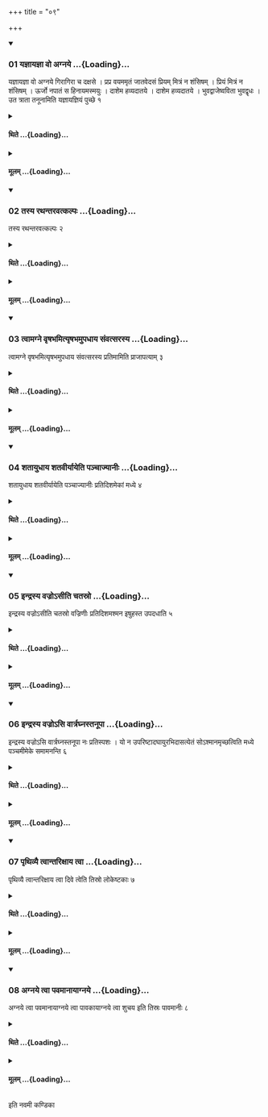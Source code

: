 +++
title = "०९"

+++

<div class="js_include" includetitle="true" newlevelforh1="3" unfilled url="/vedAH_yajuH/taittirIyam/sUtram/ApastambaH/shrautam/vishvAsa-prastutiH/17/09/01_yajnAyajnA_vo_agnaye.md">
<details open><summary><h3>01 यज्ञायज्ञा वो अग्नये ...{Loading}...</h3></summary>

यज्ञायज्ञा वो अग्नये गिरागिरा च दक्षसे । प्रप्र वयममृतं जातवेदसं प्रियम् मित्रं न शंसिषम् । प्रियं मित्रं न शंसिषम् । ऊर्जो नपातं स हिनायमस्मयुः । दाशेम हव्यदातये । दाशेम हव्यदातये । भुवद्वाजेष्वविता भुवद्वृधः । उत त्राता तनूनामिति यज्ञायज्ञियं पुच्छे १
</details>
</div>
<div class="js_include collapsed" newlevelforh1="4" title="थिते" unfilled url="/vedAH_yajuH/taittirIyam/sUtram/ApastambaH/shrautam/thite/17/09/01_yajnAyajnA_vo_agnaye.md">
<details><summary><h4>थिते ...{Loading}...</h4></summary>

यज्ञायज्ञा वो अग्नये गिरागिरा च दक्षसे । प्रप्र वयममृतं जातवेदसं प्रियम् मित्रं न शंसिषम् । प्रियं मित्रं न शंसिषम् । ऊर्जो नपातं स हिनायमस्मयुः । दाशेम हव्यदातये । दाशेम हव्यदातये । भुवद्वाजेष्वविता भुवद्वृधः । उत त्राता तनूनामिति यज्ञायज्ञियं पुच्छे १
</details>
</div>
<div class="js_include collapsed" newlevelforh1="4" title="मूलम्" unfilled url="/vedAH_yajuH/taittirIyam/sUtram/ApastambaH/shrautam/mUlam/17/09/01_yajnAyajnA_vo_agnaye.md">
<details><summary><h4>मूलम् ...{Loading}...</h4></summary>

यज्ञायज्ञा वो अग्नये गिरागिरा च दक्षसे । प्रप्र वयममृतं जातवेदसं प्रियम् मित्रं न शंसिषम् । प्रियं मित्रं न शंसिषम् । ऊर्जो नपातं स हिनायमस्मयुः । दाशेम हव्यदातये । दाशेम हव्यदातये । भुवद्वाजेष्वविता भुवद्वृधः । उत त्राता तनूनामिति यज्ञायज्ञियं पुच्छे १
</details>
</div>
<div class="js_include" includetitle="true" newlevelforh1="3" unfilled url="/vedAH_yajuH/taittirIyam/sUtram/ApastambaH/shrautam/vishvAsa-prastutiH/17/09/02_tasya_rathantaravatkalpaH.md">
<details open><summary><h3>02 तस्य रथन्तरवत्कल्पः ...{Loading}...</h3></summary>

तस्य रथन्तरवत्कल्पः २
</details>
</div>
<div class="js_include collapsed" newlevelforh1="4" title="थिते" unfilled url="/vedAH_yajuH/taittirIyam/sUtram/ApastambaH/shrautam/thite/17/09/02_tasya_rathantaravatkalpaH.md">
<details><summary><h4>थिते ...{Loading}...</h4></summary>

तस्य रथन्तरवत्कल्पः २
</details>
</div>
<div class="js_include collapsed" newlevelforh1="4" title="मूलम्" unfilled url="/vedAH_yajuH/taittirIyam/sUtram/ApastambaH/shrautam/mUlam/17/09/02_tasya_rathantaravatkalpaH.md">
<details><summary><h4>मूलम् ...{Loading}...</h4></summary>

तस्य रथन्तरवत्कल्पः २
</details>
</div>
<div class="js_include" includetitle="true" newlevelforh1="3" unfilled url="/vedAH_yajuH/taittirIyam/sUtram/ApastambaH/shrautam/vishvAsa-prastutiH/17/09/03_tvAmagne_vRShabhamityRShabhamupadhAya_saMvatsarasya.md">
<details open><summary><h3>03 त्वामग्ने वृषभमित्यृषभमुपधाय संवत्सरस्य ...{Loading}...</h3></summary>

त्वामग्ने वृषभमित्यृषभमुपधाय संवत्सरस्य प्रतिमामिति प्राजापत्याम् ३
</details>
</div>
<div class="js_include collapsed" newlevelforh1="4" title="थिते" unfilled url="/vedAH_yajuH/taittirIyam/sUtram/ApastambaH/shrautam/thite/17/09/03_tvAmagne_vRShabhamityRShabhamupadhAya_saMvatsarasya.md">
<details><summary><h4>थिते ...{Loading}...</h4></summary>

त्वामग्ने वृषभमित्यृषभमुपधाय संवत्सरस्य प्रतिमामिति प्राजापत्याम् ३
</details>
</div>
<div class="js_include collapsed" newlevelforh1="4" title="मूलम्" unfilled url="/vedAH_yajuH/taittirIyam/sUtram/ApastambaH/shrautam/mUlam/17/09/03_tvAmagne_vRShabhamityRShabhamupadhAya_saMvatsarasya.md">
<details><summary><h4>मूलम् ...{Loading}...</h4></summary>

त्वामग्ने वृषभमित्यृषभमुपधाय संवत्सरस्य प्रतिमामिति प्राजापत्याम् ३
</details>
</div>
<div class="js_include" includetitle="true" newlevelforh1="3" unfilled url="/vedAH_yajuH/taittirIyam/sUtram/ApastambaH/shrautam/vishvAsa-prastutiH/17/09/04_shatAyudhAya_shatavIryAyeti_panchAjyAnIH.md">
<details open><summary><h3>04 शतायुधाय शतवीर्यायेति पञ्चाज्यानीः ...{Loading}...</h3></summary>

शतायुधाय शतवीर्यायेति पञ्चाज्यानीः प्रतिदिशमेकां मध्ये ४
</details>
</div>
<div class="js_include collapsed" newlevelforh1="4" title="थिते" unfilled url="/vedAH_yajuH/taittirIyam/sUtram/ApastambaH/shrautam/thite/17/09/04_shatAyudhAya_shatavIryAyeti_panchAjyAnIH.md">
<details><summary><h4>थिते ...{Loading}...</h4></summary>

शतायुधाय शतवीर्यायेति पञ्चाज्यानीः प्रतिदिशमेकां मध्ये ४
</details>
</div>
<div class="js_include collapsed" newlevelforh1="4" title="मूलम्" unfilled url="/vedAH_yajuH/taittirIyam/sUtram/ApastambaH/shrautam/mUlam/17/09/04_shatAyudhAya_shatavIryAyeti_panchAjyAnIH.md">
<details><summary><h4>मूलम् ...{Loading}...</h4></summary>

शतायुधाय शतवीर्यायेति पञ्चाज्यानीः प्रतिदिशमेकां मध्ये ४
</details>
</div>
<div class="js_include" includetitle="true" newlevelforh1="3" unfilled url="/vedAH_yajuH/taittirIyam/sUtram/ApastambaH/shrautam/vishvAsa-prastutiH/17/09/05_indrasya_vajro-sIti_chatasro.md">
<details open><summary><h3>05 इन्द्रस्य वज्रोऽसीति चतस्रो ...{Loading}...</h3></summary>

इन्द्रस्य वज्रोऽसीति चतस्रो वज्रिणीः प्रतिदिशमश्मन इषुहस्त उपदधाति ५
</details>
</div>
<div class="js_include collapsed" newlevelforh1="4" title="थिते" unfilled url="/vedAH_yajuH/taittirIyam/sUtram/ApastambaH/shrautam/thite/17/09/05_indrasya_vajro-sIti_chatasro.md">
<details><summary><h4>थिते ...{Loading}...</h4></summary>

इन्द्रस्य वज्रोऽसीति चतस्रो वज्रिणीः प्रतिदिशमश्मन इषुहस्त उपदधाति ५
</details>
</div>
<div class="js_include collapsed" newlevelforh1="4" title="मूलम्" unfilled url="/vedAH_yajuH/taittirIyam/sUtram/ApastambaH/shrautam/mUlam/17/09/05_indrasya_vajro-sIti_chatasro.md">
<details><summary><h4>मूलम् ...{Loading}...</h4></summary>

इन्द्रस्य वज्रोऽसीति चतस्रो वज्रिणीः प्रतिदिशमश्मन इषुहस्त उपदधाति ५
</details>
</div>
<div class="js_include" includetitle="true" newlevelforh1="3" unfilled url="/vedAH_yajuH/taittirIyam/sUtram/ApastambaH/shrautam/vishvAsa-prastutiH/17/09/06_indrasya_vajro-si_vArtraghnastanUpA.md">
<details open><summary><h3>06 इन्द्रस्य वज्रोऽसि वार्त्रघ्नस्तनूपा ...{Loading}...</h3></summary>

इन्द्रस्य वज्रोऽसि वार्त्रघ्नस्तनूपा नः प्रतिस्पशः । यो न उपरिष्टादघायुरभिदासत्येतं सोऽश्मानमृच्छत्विति मध्ये पञ्चमीमेके समामनन्ति ६
</details>
</div>
<div class="js_include collapsed" newlevelforh1="4" title="थिते" unfilled url="/vedAH_yajuH/taittirIyam/sUtram/ApastambaH/shrautam/thite/17/09/06_indrasya_vajro-si_vArtraghnastanUpA.md">
<details><summary><h4>थिते ...{Loading}...</h4></summary>

इन्द्रस्य वज्रोऽसि वार्त्रघ्नस्तनूपा नः प्रतिस्पशः । यो न उपरिष्टादघायुरभिदासत्येतं सोऽश्मानमृच्छत्विति मध्ये पञ्चमीमेके समामनन्ति ६
</details>
</div>
<div class="js_include collapsed" newlevelforh1="4" title="मूलम्" unfilled url="/vedAH_yajuH/taittirIyam/sUtram/ApastambaH/shrautam/mUlam/17/09/06_indrasya_vajro-si_vArtraghnastanUpA.md">
<details><summary><h4>मूलम् ...{Loading}...</h4></summary>

इन्द्रस्य वज्रोऽसि वार्त्रघ्नस्तनूपा नः प्रतिस्पशः । यो न उपरिष्टादघायुरभिदासत्येतं सोऽश्मानमृच्छत्विति मध्ये पञ्चमीमेके समामनन्ति ६
</details>
</div>
<div class="js_include" includetitle="true" newlevelforh1="3" unfilled url="/vedAH_yajuH/taittirIyam/sUtram/ApastambaH/shrautam/vishvAsa-prastutiH/17/09/07_pRthivyai_tvAntarixAya_tvA.md">
<details open><summary><h3>07 पृथिव्यै त्वान्तरिक्षाय त्वा ...{Loading}...</h3></summary>

पृथिव्यै त्वान्तरिक्षाय त्वा दिवे त्वेति तिस्रो लोकेष्टकाः ७
</details>
</div>
<div class="js_include collapsed" newlevelforh1="4" title="थिते" unfilled url="/vedAH_yajuH/taittirIyam/sUtram/ApastambaH/shrautam/thite/17/09/07_pRthivyai_tvAntarixAya_tvA.md">
<details><summary><h4>थिते ...{Loading}...</h4></summary>

पृथिव्यै त्वान्तरिक्षाय त्वा दिवे त्वेति तिस्रो लोकेष्टकाः ७
</details>
</div>
<div class="js_include collapsed" newlevelforh1="4" title="मूलम्" unfilled url="/vedAH_yajuH/taittirIyam/sUtram/ApastambaH/shrautam/mUlam/17/09/07_pRthivyai_tvAntarixAya_tvA.md">
<details><summary><h4>मूलम् ...{Loading}...</h4></summary>

पृथिव्यै त्वान्तरिक्षाय त्वा दिवे त्वेति तिस्रो लोकेष्टकाः ७
</details>
</div>
<div class="js_include" includetitle="true" newlevelforh1="3" unfilled url="/vedAH_yajuH/taittirIyam/sUtram/ApastambaH/shrautam/vishvAsa-prastutiH/17/09/08_agnaye_tvA_pavamAnAyAgnaye.md">
<details open><summary><h3>08 अग्नये त्वा पवमानायाग्नये ...{Loading}...</h3></summary>

अग्नये त्वा पवमानायाग्नये त्वा पावकायाग्नये त्वा शुचय इति तिस्रः पावमानीः ८
</details>
</div>
<div class="js_include collapsed" newlevelforh1="4" title="थिते" unfilled url="/vedAH_yajuH/taittirIyam/sUtram/ApastambaH/shrautam/thite/17/09/08_agnaye_tvA_pavamAnAyAgnaye.md">
<details><summary><h4>थिते ...{Loading}...</h4></summary>

अग्नये त्वा पवमानायाग्नये त्वा पावकायाग्नये त्वा शुचय इति तिस्रः पावमानीः ८
</details>
</div>
<div class="js_include collapsed" newlevelforh1="4" title="मूलम्" unfilled url="/vedAH_yajuH/taittirIyam/sUtram/ApastambaH/shrautam/mUlam/17/09/08_agnaye_tvA_pavamAnAyAgnaye.md">
<details><summary><h4>मूलम् ...{Loading}...</h4></summary>

अग्नये त्वा पवमानायाग्नये त्वा पावकायाग्नये त्वा शुचय इति तिस्रः पावमानीः ८
</details>
</div>

  
इति नवमी कण्डिका 

